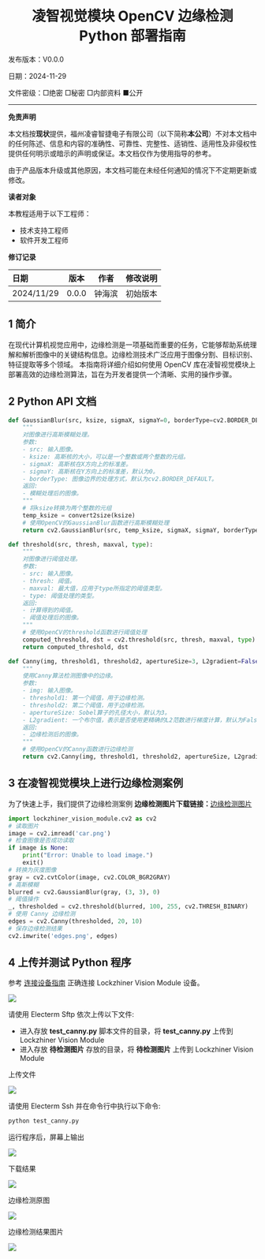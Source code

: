 <h1 align="center">凌智视觉模块 OpenCV 边缘检测 Python 部署指南</h1>

发布版本：V0.0.0

日期：2024-11-29

文件密级：□绝密 □秘密 □内部资料 ■公开  

---

**免责声明**  

本文档按**现状**提供，福州凌睿智捷电子有限公司（以下简称**本公司**）不对本文档中的任何陈述、信息和内容的准确性、可靠性、完整性、适销性、适用性及非侵权性提供任何明示或暗示的声明或保证。本文档仅作为使用指导的参考。  

由于产品版本升级或其他原因，本文档可能在未经任何通知的情况下不定期更新或修改。  

**读者对象**  

本教程适用于以下工程师：  

- 技术支持工程师  
- 软件开发工程师  

**修订记录**  

| **日期**     | **版本** | **作者** | **修改说明** |
|:-----------| -------- |--------| ------------ |
| 2024/11/29 | 0.0.0    | 钟海滨    | 初始版本     |

## 1 简介

在现代计算机视觉应用中，边缘检测是一项基础而重要的任务，它能够帮助系统理解和解析图像中的关键结构信息。边缘检测技术广泛应用于图像分割、目标识别、特征提取等多个领域。
本指南将详细介绍如何使用 OpenCV 库在凌智视觉模块上部署高效的边缘检测算法，旨在为开发者提供一个清晰、实用的操作步骤。


## 2 Python API 文档

```python
def GaussianBlur(src, ksize, sigmaX, sigmaY=0, borderType=cv2.BORDER_DEFAULT):
    """
    对图像进行高斯模糊处理。
    参数:
    - src: 输入图像。
    - ksize: 高斯核的大小，可以是一个整数或两个整数的元组。
    - sigmaX: 高斯核在X方向上的标准差。
    - sigmaY: 高斯核在Y方向上的标准差，默认为0。
    - borderType: 图像边界的处理方式，默认为cv2.BORDER_DEFAULT。
    返回:
    - 模糊处理后的图像。
    """
    # 将ksize转换为两个整数的元组
    temp_ksize = convert2size(ksize)
    # 使用OpenCV的GaussianBlur函数进行高斯模糊处理
    return cv2.GaussianBlur(src, temp_ksize, sigmaX, sigmaY, borderType)

def threshold(src, thresh, maxval, type):
    """
    对图像进行阈值处理。
    参数:
    - src: 输入图像。
    - thresh: 阈值。
    - maxval: 最大值，应用于type所指定的阈值类型。
    - type: 阈值处理的类型。
    返回:
    - 计算得到的阈值。
    - 阈值处理后的图像。
    """
    # 使用OpenCV的threshold函数进行阈值处理
    computed_threshold, dst = cv2.threshold(src, thresh, maxval, type)
    return computed_threshold, dst

def Canny(img, threshold1, threshold2, apertureSize=3, L2gradient=False):
    """
    使用Canny算法检测图像中的边缘。
    参数:
    - img: 输入图像。
    - threshold1: 第一个阈值，用于边缘检测。
    - threshold2: 第二个阈值，用于边缘检测。
    - apertureSize: Sobel算子的孔径大小，默认为3。
    - L2gradient: 一个布尔值，表示是否使用更精确的L2范数进行梯度计算，默认为False。
    返回:
    - 边缘检测后的图像。
    """
    # 使用OpenCV的Canny函数进行边缘检测
    return cv2.Canny(img, threshold1, threshold2, apertureSize, L2gradient)

```


## 3 在凌智视觉模块上进行边缘检测案例   

为了快速上手，我们提供了边缘检测案例
**边缘检测图片下载链接：**[边缘检测图片](https://gitee.com/LockzhinerAI/LockzhinerVisionModule/releases/download/v0.0.4/car.png)

```python
import lockzhiner_vision_module.cv2 as cv2
# 读取图片
image = cv2.imread('car.png')
# 检查图像是否成功读取
if image is None:
    print("Error: Unable to load image.")
    exit()
# 转换为灰度图像
gray = cv2.cvtColor(image, cv2.COLOR_BGR2GRAY)
# 高斯模糊
blurred = cv2.GaussianBlur(gray, (3, 3), 0)
# 阈值操作
_, thresholded = cv2.threshold(blurred, 100, 255, cv2.THRESH_BINARY)
# 使用 Canny 边缘检测
edges = cv2.Canny(thresholded, 20, 10)
# 保存边缘检测结果
cv2.imwrite('edges.png', edges)
```

## 4 上传并测试 Python 程序

参考 [连接设备指南](../../../docs/introductory_tutorial/connect_device_using_ssh.md) 正确连接 Lockzhiner Vision Module 设备。

![](../../../../docs/introductory_tutorial/images/connect_device_using_ssh/ssh_success.png)

请使用 Electerm Sftp 依次上传以下文件:

- 进入存放 **test_canny.py** 脚本文件的目录，将 **test_canny.py** 上传到 Lockzhiner Vision Module
- 进入存放 **待检测图片** 存放的目录，将 **待检测图片** 上传到 Lockzhiner Vision Module

上传文件

![](./images/img.png)

请使用 Electerm Ssh 并在命令行中执行以下命令:

```bash
python test_canny.py
```

运行程序后，屏幕上输出 

![](./images/img_2.png)

下载结果

![](./images/img_1.png)

边缘检测原图

![](./images/car.png)

边缘检测结果图片

![](./images/edges.png)




